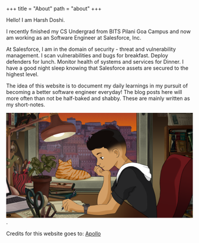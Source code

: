 +++
title = "About"
path = "about"
+++

Hello! I am Harsh Doshi.

I recently finished my CS Undergrad from BITS Pilani Goa Campus and now am working as an Software Engineer at Salesforce, Inc. 

At Salesforce, I am in the domain of security - threat and vulnerability management. I scan vulnerabilities and bugs for breakfast. Deploy defenders for lunch. Monitor health of systems and services for Dinner. I have a good night sleep knowing that Salesforce assets are secured to the highest level.

The idea of this website is to document my daily learnings in my pursuit of becoming a better software engineer everyday! The blog posts here will more often than not be half-baked and shabby. These are mainly written as my short-notes.

![alt text for screen readers](/icons/unnamed.png "Text to show on mouseover").

Credits for this website goes to: [Apollo](https://github.com/not-matthias/apollo)